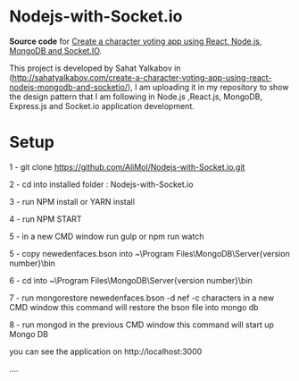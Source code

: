 # Nodejs-with-Socket.io

**Source code** for [
Create a character voting app using React, Node.js, MongoDB and Socket.IO]().

This project is developed by Sahat Yalkabov in
(http://sahatyalkabov.com/create-a-character-voting-app-using-react-nodejs-mongodb-and-socketio/),
I am uploading it in my repository to show the design pattern that I am following in Node.js ,React.js, MongoDB,
Express.js and Socket.io application development.

# Setup

1 - git clone https://github.com/AliMol/Nodejs-with-Socket.io.git

2 - cd into installed folder : Nodejs-with-Socket.io

3 - run NPM install or YARN install

4 - run NPM START

5 - in a new CMD window run gulp or npm run watch

5 - copy newedenfaces.bson into ~\Program Files\MongoDB\Server\{version number}\bin

6 - cd into ~\Program Files\MongoDB\Server\{version number}\bin

7 - run mongorestore newedenfaces.bson -d nef -c characters in a new CMD window
this command will restore the bson file into mongo db

8 - run mongod in the previous CMD window
this command will start up Mongo DB

you can see the application on http://localhost:3000

....